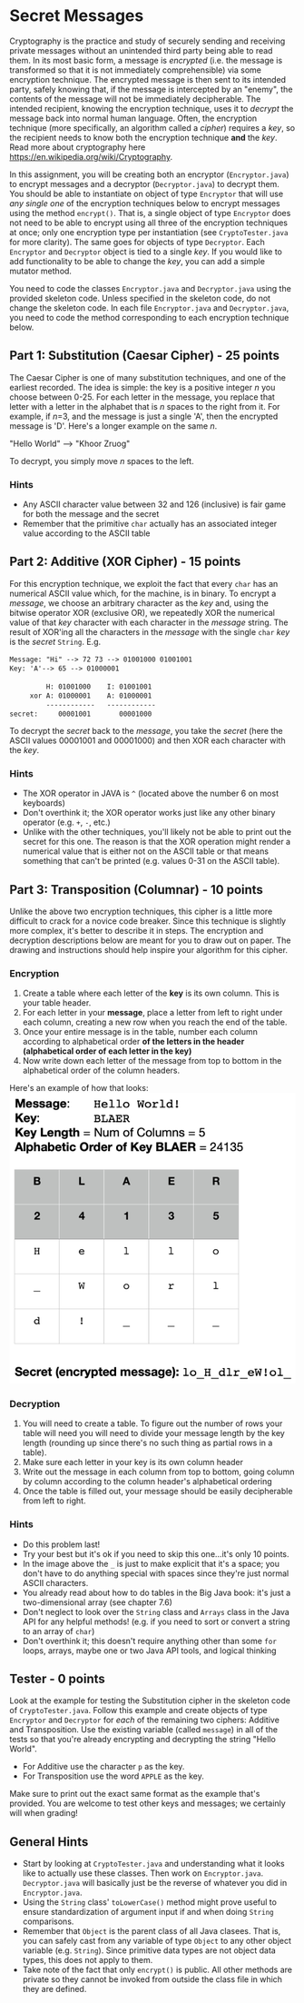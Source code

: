 # Secret Messages

Cryptography is the practice and study of securely sending and receiving private messages without an unintended third party being able to read them. In its most basic form, a message is _encrypted_ (i.e. the message is transformed so that it is not immediately comprehensible) via some encryption technique. The encrypted message is then sent to its intended party, safely knowing that, if the message is intercepted by an "enemy", the contents of the message will not be immediately decipherable. The intended recipient, knowing the encryption technique, uses it to _decrypt_ the message back into normal human language. Often, the encryption technique (more specifically, an algorithm called a _cipher_) requires a _key_, so the recipient needs to know both the encryption technique **and** the _key_. Read more about cryptography here https://en.wikipedia.org/wiki/Cryptography.

In this assignment, you will be creating both an encryptor (`Encryptor.java`) to encrypt messages and a decryptor (`Decryptor.java`) to decrypt them. You should be able to instantiate on object of type `Encryptor` that will use _any single one_ of the encryption techniques below to encrypt messages using the method `encrypt()`. That is, a single object of type `Encryptor` does not need to be able to encrypt using all three of the encryption techniques at once; only one encryption type per instantiation (see `CryptoTester.java` for more clarity). The same goes for objects of type `Decryptor`. Each `Encryptor` and `Decryptor` object is tied to a single _key_. If you would like to add functionality to be able to change the _key_, you can add a simple mutator method.

You need to code the classes `Encryptor.java` and `Decryptor.java` using the provided skeleton code. Unless specified in the skeleton code, do not change the skeleton code. In each file `Encryptor.java` and `Decryptor.java`, you need to code the method corresponding to each encryption technique below. 

## Part 1: Substitution (Caesar Cipher) - 25 points
The Caesar Cipher is one of many substitution techniques, and one of the earliest recorded. The idea is simple: the key is a positive integer _n_ you choose between 0-25. For each letter in the message, you replace that letter with a letter in the alphabet that is _n_ spaces to the right from it. For example, if _n_=3, and the message is just a single 'A', then the encrypted message is 'D'. Here's a longer example on the same _n_.

"Hello World" --> "Khoor Zruog"

To decrypt, you simply move _n_ spaces to the left. 

### Hints
* Any ASCII character value between 32 and 126 (inclusive) is fair game for both the message and the secret
* Remember that the primitive `char` actually has an associated integer value according to the ASCII table


## Part 2: Additive (XOR Cipher) - 15 points
For this encryption technique, we exploit the fact that every `char` has an numerical ASCII value which, for the machine, is in binary. To encrypt a _message_, we choose an arbitrary character  as the _key_ and, using the bitwise operator XOR (exclusive OR), we repeatedly XOR the numerical value of that _key_ character with each character in the _message_ string. The result of XOR'ing all the characters in the _message_ with the single `char` _key_ is the _secret_ `String`. E.g. </br>

    Message: "Hi" --> 72 73 --> 01001000 01001001 
    Key: 'A'--> 65 --> 01000001

             H: 01001000    I: 01001001
         xor A: 01000001    A: 01000001
             ------------   ------------
    secret:     00001001       00001000

To decrypt the _secret_ back to the _message_, you take the _secret_ (here the ASCII values 00001001 and 00001000) and then XOR each character with the _key_. 

### Hints
* The XOR operator in JAVA is  `^` (located above the number 6 on most keyboards)
* Don't overthink it; the XOR operator works just like any other binary operator (e.g. `+`, `-`, etc.)
* Unlike with the other techniques, you'll likely not be able to print out the secret for this one. The reason is that the XOR operation might render a numerical value that is either not on the ASCII table or that means something that can't be printed (e.g. values 0-31 on the ASCII table).

## Part 3: Transposition (Columnar) - 10 points
Unlike the above two encryption techniques, this cipher is a little more difficult to crack for a novice code breaker. Since this technique is slightly more complex, it's better to describe it in steps. The encryption and decryption descriptions below are meant for you to draw out on paper. The drawing and instructions should help inspire your algorithm for this cipher.
### Encryption
1. Create a table where each letter of the **key** is its own column. This is your table header.
2. For each letter in your **message**, place a letter from left to right under each column, creating a new row when you reach the end of the table.
3. Once your entire message is in the table, number each column according to alphabetical order **of the letters in the header (alphabetical order of each letter in the key)**
4. Now write down each letter of the message from top to bottom in the alphabetical order of the column headers.

Here's an example of how that looks:
![](transposition.png)


### Decryption
1. You will need to create a table. To figure out the number of rows your table will need you will need to divide your message length by the key length (rounding up since there's no such thing as partial rows in a table).
2. Make sure each letter in your key is its own column header
3. Write out the message in each column from top to bottom, going column by column according to the column header's alphabetical ordering
4. Once the table is filled out, your message should be easily decipherable from left to right.
### Hints
* Do this problem last!
* Try your best but it's ok if you need to skip this one...it's only 10 points.
* In the image above the `_` is just to make explicit that it's a space; you don't have to do anything special with spaces since they're just normal ASCII characters.
* You already read about how to do tables in the Big Java book: it's just a two-dimensional array (see chapter 7.6)
* Don't neglect to look over the `String` class and `Arrays` class in the Java API for any helpful methods! (e.g. if you need to sort or convert a string to an array of `char`)
* Don't overthink it; this doesn't require anything other than some `for` loops, arrays, maybe one or two Java API tools, and logical thinking

## Tester - 0 points
Look at the example for testing the Substitution cipher in the skeleton code of `CryptoTester.java`. Follow this example and create objects of type `Encryptor` and `Decryptor` for _each_ of the remaining two ciphers: Additive and Transposition. Use the existing variable (called `message`) in all of the tests so that you're already encrypting and decrypting the string "Hello World". 
* For Additive use the character `p` as the key.
* For Transposition use the word `APPLE` as the key.

Make sure to print out the exact same format as the example that's provided. You are welcome to test other keys and messages; we certainly will when grading!

## General Hints
* Start by looking at `CryptoTester.java` and understanding what it looks like to actually use these classes. Then work on `Encryptor.java`. `Decryptor.java` will basically just be the reverse of whatever you did in `Encryptor.java`.
* Using the `String` class' `toLowerCase()` method might prove useful to ensure standardization of argument input if and when doing `String` comparisons.
* Remember that `Object` is the parent class of all Java clasees. That is, you can safely cast from any variable of type `Object` to any other object variable (e.g. `String`). Since primitive data types are not object data types, this does not apply to them.
* Take note of the fact that only `encrypt()` is public. All other methods are private so they cannot be invoked from outside the class file in which they are defined.
